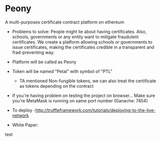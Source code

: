 # Peony
A multi-purposes certificate contract platform on ethereum 

- Problems to solve: People might lie about having certificates. Also, schools, governments or any entity want to mitigate fraudulent certificates. We create a platform allowing schools or governments to issue certificates, making the certificates credible in a transparent and frad-preventing way.

- Platform will be called as Peony
- Token will be named "Petal"  with symbol of "PTL"
    - TA mentioned Non-fungible tokens, we can also treat the certificate as tokens depending on the contract

- If you're having problem on testing the project on browser...
Make sure you're MetaMask is running on same port number (Ganache: 7454)

- To deploy
    -http://truffleframework.com/tutorials/deploying-to-the-live-network

- White Paper:

test
